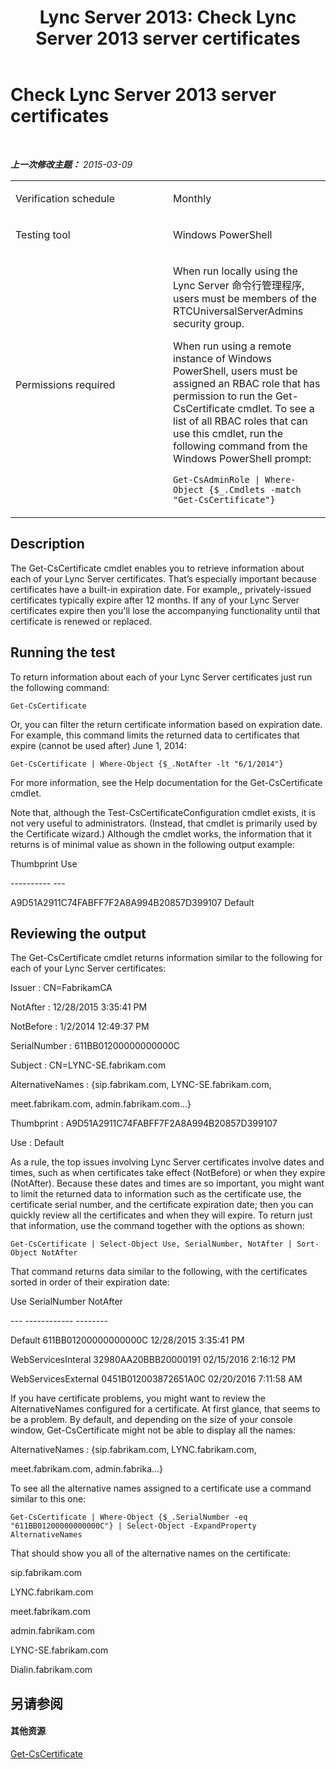 ﻿---
title: 'Lync Server 2013: Check Lync Server 2013 server certificates'
TOCTitle: Check server certificates
ms:assetid: 7b0474e8-0efe-47f0-84eb-a1ba575dabfd
ms:mtpsurl: https://technet.microsoft.com/zh-cn/library/Dn725210(v=OCS.15)
ms:contentKeyID: 62335995
ms.date: 05/19/2016
mtps_version: v=OCS.15
ms.translationtype: HT
---

# Check Lync Server 2013 server certificates

 

_**上一次修改主题：** 2015-03-09_


<table>
<colgroup>
<col style="width: 50%" />
<col style="width: 50%" />
</colgroup>
<tbody>
<tr class="odd">
<td><p>Verification schedule</p></td>
<td><p>Monthly</p></td>
</tr>
<tr class="even">
<td><p>Testing tool</p></td>
<td><p>Windows PowerShell</p></td>
</tr>
<tr class="odd">
<td><p>Permissions required</p></td>
<td><p>When run locally using the Lync Server 命令行管理程序, users must be members of the RTCUniversalServerAdmins security group.</p>
<p>When run using a remote instance of Windows PowerShell, users must be assigned an RBAC role that has permission to run the Get-CsCertificate cmdlet. To see a list of all RBAC roles that can use this cmdlet, run the following command from the Windows PowerShell prompt:</p>
<p><code>Get-CsAdminRole | Where-Object {$_.Cmdlets -match &quot;Get-CsCertificate&quot;}</code></p></td>
</tr>
</tbody>
</table>


## Description

The Get-CsCertificate cmdlet enables you to retrieve information about each of your Lync Server certificates. That’s especially important because certificates have a built-in expiration date. For example,, privately-issued certificates typically expire after 12 months. If any of your Lync Server certificates expire then you'll lose the accompanying functionality until that certificate is renewed or replaced.

## Running the test

To return information about each of your Lync Server certificates just run the following command:

`Get-CsCertificate`

Or, you can filter the return certificate information based on expiration date. For example, this command limits the returned data to certificates that expire (cannot be used after) June 1, 2014:

`Get-CsCertificate | Where-Object {$_.NotAfter -lt "6/1/2014"}`

For more information, see the Help documentation for the Get-CsCertificate cmdlet.

Note that, although the Test-CsCertificateConfiguration cmdlet exists, it is not very useful to administrators. (Instead, that cmdlet is primarily used by the Certificate wizard.) Although the cmdlet works, the information that it returns is of minimal value as shown in the following output example:

Thumbprint Use

\---------- ---

A9D51A2911C74FABFF7F2A8A994B20857D399107 Default

## Reviewing the output

The Get-CsCertificate cmdlet returns information similar to the following for each of your Lync Server certificates:

Issuer : CN=FabrikamCA

NotAfter : 12/28/2015 3:35:41 PM

NotBefore : 1/2/2014 12:49:37 PM

SerialNumber : 611BB01200000000000C

Subject : CN=LYNC-SE.fabrikam.com

AlternativeNames : {sip.fabrikam.com, LYNC-SE.fabrikam.com,

meet.fabrikam.com, admin.fabrikam.com...}

Thumbprint : A9D51A2911C74FABFF7F2A8A994B20857D399107

Use : Default

As a rule, the top issues involving Lync Server certificates involve dates and times, such as when certificates take effect (NotBefore) or when they expire (NotAfter). Because these dates and times are so important, you might want to limit the returned data to information such as the certificate use, the certificate serial number, and the certificate expiration date; then you can quickly review all the certificates and when they will expire. To return just that information, use the command together with the options as shown:

`Get-CsCertificate | Select-Object Use, SerialNumber, NotAfter | Sort-Object NotAfter`

That command returns data similar to the following, with the certificates sorted in order of their expiration date:

Use SerialNumber NotAfter

\--- ------------ --------

Default 611BB01200000000000C 12/28/2015 3:35:41 PM

WebServicesInteral 32980AA20BBB20000191 02/15/2016 2:16:12 PM

WebServicesExternal 0451B012003872651A0C 02/20/2016 7:11:58 AM

If you have certificate problems, you might want to review the AlternativeNames configured for a certificate. At first glance, that seems to be a problem. By default, and depending on the size of your console window, Get-CsCertificate might not be able to display all the names:

AlternativeNames : {sip.fabrikam.com, LYNC.fabrikam.com,

meet.fabrikam.com, admin.fabrika...}

To see all the alternative names assigned to a certificate use a command similar to this one:

`Get-CsCertificate | Where-Object {$_.SerialNumber -eq "611BB01200000000000C"} | Select-Object -ExpandProperty AlternativeNames`

That should show you all of the alternative names on the certificate:

sip.fabrikam.com

LYNC.fabrikam.com

meet.fabrikam.com

admin.fabrikam.com

LYNC-SE.fabrikam.com

Dialin.fabrikam.com

## 另请参阅

#### 其他资源

[Get-CsCertificate](get-cscertificate.md)

